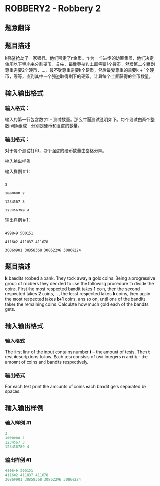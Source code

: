 # ROBBERY2 - Robbery 2

## 题意翻译

## 题目描述

k强盗抢劫了一家银行。他们带走了n金币。作为一个进步的劫匪集团，他们决定使用以下程序来分割硬币。首先，最受尊敬的土匪需要1个硬币，然后第二个受到尊重需要2个硬币，...，最不受尊重需要k个硬币，然后最受尊重的需要k + 1个硬币，等等，直到其中一个强盗取得剩下的硬币。计算每个土匪获得的金币数量。

## 输入输出格式

### 输入格式：

输入的第一行包含数字t - 测试数量。那么牛逼测试说明如下。每个测试由两个整数n和k组成 - 分别是硬币和强盗的数量。

### 输出格式：

对于每个测试打印，每个强盗的硬币数量由空格分隔。

输入输出样例

输入样例＃1：

```

3

1000000 2

1234567 3

123456789 4

```

输出样例＃1：

```

499849 500151

411602 411887 411078

30869901 30858368 30862296 30866224

```

## 题目描述

**k** bandits robbed a bank. They took away **n** gold coins. Being a progressive group of robbers they decided to use the following procedure to divide the coins. First the most respected bandit takes **1** coin, then the second respected takes **2** coins, ..., the least respected takes **k** coins, then again the most respected takes **k+1** coins, ans so on, until one of the bandits takes the remaining coins. Calculate how much gold each of the bandits gets.

## 输入输出格式

### 输入格式

The first line of the input contains number **t** – the amount of tests. Then **t** test descriptions follow. Each test consists of two integers **n** and **k** - the amount of coins and bandits respectively.

### 输出格式

For each test print the amounts of coins each bandit gets separated by spaces.

## 输入输出样例

### 输入样例 #1

```cpp
3
1000000 2
1234567 3
123456789 4
```


### 输出样例 #1

```cpp
499849 500151
411602 411887 411078
30869901 30858368 30862296 30866224
```


